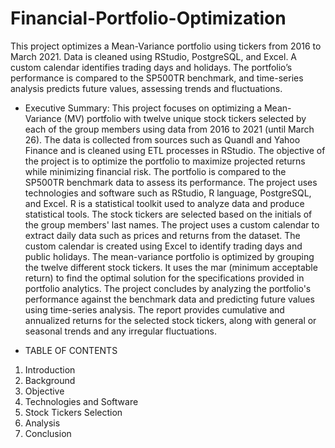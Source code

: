 # Financial-Portfolio-Optimization
This project optimizes a Mean-Variance portfolio using tickers from 2016 to March 2021. Data is cleaned using RStudio, PostgreSQL, and Excel. A custom calendar identifies trading days and holidays. The portfolio’s performance is compared to the SP500TR benchmark, and time-series analysis predicts future values, assessing trends and fluctuations.

* Executive Summary:
This project focuses on optimizing a Mean-Variance (MV) portfolio with twelve unique stock tickers selected by each of the group members using data from 2016 to 2021 (until March 26). The data is collected from sources such as Quandl and Yahoo Finance and is cleaned using ETL processes in RStudio.
The objective of the project is to optimize the portfolio to maximize projected returns while minimizing financial risk. The portfolio is compared to the SP500TR benchmark data to assess its performance.
The project uses technologies and software such as RStudio, R language, PostgreSQL, and Excel. R is a statistical toolkit used to analyze data and produce statistical tools. The stock tickers are selected based on the initials of the group members' last names.
The project uses a custom calendar to extract daily data such as prices and returns from the dataset. The custom calendar is created using Excel to identify trading days and public holidays. The mean-variance portfolio is optimized by grouping the twelve different stock tickers. It uses the mar (minimum acceptable return) to find the optimal solution for the specifications provided in portfolio analytics.
The project concludes by analyzing the portfolio's performance against the benchmark data and predicting future values using time-series analysis. The report provides cumulative and annualized returns for the selected stock tickers, along with general or seasonal trends and any irregular fluctuations.

* TABLE OF CONTENTS
1. Introduction 
2. Background 
3. Objective 
4. Technologies and Software 
5. Stock Tickers Selection 
6. Analysis 
7. Conclusion 

